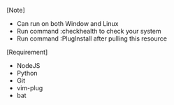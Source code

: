 
[Note]
- Can run on both Window and Linux
- Run command :checkhealth to check your system
- Run command :PlugInstall after pulling this resource

[Requirement]
- NodeJS
- Python
- Git
- vim-plug
- bat
